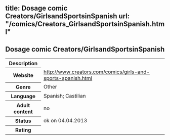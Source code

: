 title: Dosage comic Creators/GirlsandSportsinSpanish
url: "/comics/Creators_GirlsandSportsinSpanish.html"
---
Dosage comic Creators/GirlsandSportsinSpanish
-----------------------------------------

<table class="comicinfo">
<tr>
<th>Description</th><td></td>
</tr>
<tr>
<th>Website</th><td><a href="http://www.creators.com/comics/girls-and-sports-spanish.html">http://www.creators.com/comics/girls-and-sports-spanish.html</a></td>
</tr>
<tr>
<th>Genre</th><td>Other</td>
</tr>
<tr>
<th>Language</th><td>Spanish; Castilian</td>
</tr>
<tr>
<th>Adult content</th><td>no</td>
</tr>
<tr>
<th>Status</th><td>ok on 04.04.2013</td>
</tr>
<tr>
<th>Rating</th><td><div class="g-plusone" data-size="standard" data-annotation="bubble"
 data-href="http://www.creators.com/comics/girls-and-sports-spanish.html"></div></td>
</tr>
</table>
<script type="text/javascript">
  (function() {
    var po = document.createElement('script'); po.type = 'text/javascript'; po.async = true;
    po.src = 'https://apis.google.com/js/plusone.js';
    var s = document.getElementsByTagName('script')[0]; s.parentNode.insertBefore(po, s);
  })();
</script>

